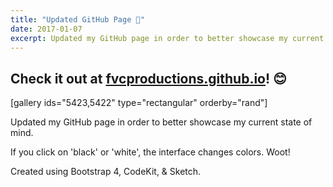```yaml
---
title: "Updated GitHub Page 🍓"
date: 2017-01-07
excerpt: Updated my GitHub page in order to better showcase my current state of mind. If you click on 'black' or 'white', the interface changes colors. Woot!
---
```


## Check it out at [fvcproductions.github.io](https://fvcproductions.github.io/)! 😊

\[gallery ids="5423,5422" type="rectangular" orderby="rand"\]

Updated my GitHub page in order to better showcase my current state of
mind.

If you click on 'black' or 'white', the interface changes colors. Woot!

Created using Bootstrap 4, CodeKit, & Sketch.